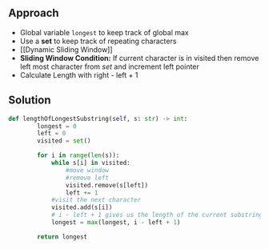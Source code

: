 ## Approach 
- Global variable `longest` to keep track of global max 
- Use a **set** to keep track of repeating characters 
- [[Dynamic Sliding Window]]
- **Sliding Window Condition:** If current character is in visited then remove left most character from *set* and increment left pointer 
- Calculate Length with right - left + 1

## Solution
```python 
def lengthOfLongestSubstring(self, s: str) -> int:
        longest = 0
        left = 0
        visited = set()

        for i in range(len(s)):
            while s[i] in visited:
                #move window
                #remove left
                visited.remove(s[left])
                left += 1
            #visit the next character
            visited.add(s[i])
            # i - left + 1 gives us the length of the current substring
            longest = max(longest, i - left + 1)

        return longest
```
